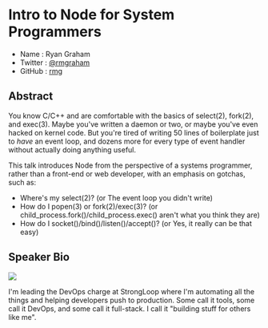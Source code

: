# Intro to Node for System Programmers

* Name      : Ryan Graham
* Twitter   : [@rmgraham][]
* GitHub    : [rmg][]

## Abstract

You know C/C++ and are comfortable with the basics of select(2), fork(2), and
exec(3). Maybe you've written a daemon or two, or maybe you've even hacked on
kernel code. But you're tired of writing 50 lines of boilerplate just to *have*
an event loop, and dozens more for every type of event handler without actually
doing anything useful.

This talk introduces Node from the perspective of a systems programmer, rather
than a front-end or web developer, with an emphasis on gotchas, such as:

* Where's my select(2)? (or The event loop you didn't write)
* How do I popen(3) or fork(2)/exec(3)? (or child_process.fork()/child_process.exec()
  aren't what you think they are)
* How do I socket()/bind()/listen()/accept()? (or Yes, it really can be that easy)

## Speaker Bio

![](https://raw.github.com/cascadiajs/2014.cascadiajs.com/master/images/rmg.jpeg)

I'm leading the DevOps charge at StrongLoop where I'm automating all the things
and helping developers push to production. Some call it tools, some call it
DevOps, and some call it full-stack. I call it "building stuff for others like
me".

[@rmgraham]:http://twitter.com/rmgraham
[rmg]:http://github.com/rmg

